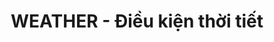 ---
layout: post
title:  "WEATHER - Điều kiện thời tiết"
categories: [tarjan, dfs, graph, dp, math]
code: WEATHER
src: WEATHER.cpp
---